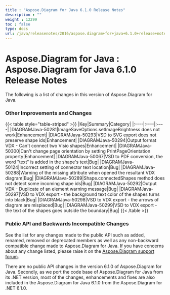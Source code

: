```yaml
---
title : "Aspose.Diagram for Java 6.1.0 Release Notes" 
description : "" 
weight : 12299 
toc : false
type: docs
url: /java/releasenotes/2016/aspose.diagram+for+java+6.1.0+release+notes/
---
```


# Aspose.Diagram for Java : Aspose.Diagram for Java 6.1.0 Release Notes


The following is a list of changes in this version of Aspose.Diagram for Java.

### Other Improvements and Changes

{{< table style="table-striped" >}}
|Key|Summary|Category|
|:----|:----|:----|
|DIAGRAMJava-50281|ImageSaveOptions.setImageBrightness does not work|Enhancement|
|DIAGRAMJava-50293|VSD to SVG export does not preserve shape ids|Enhancement|
|DIAGRAMJava-50294|Output format VDX - Can't connect two Visio shapes|Enhancement|
|DIAGRAMJava-50300|Can't change page orientation by setting PrintPageOrientation property|Enhancement|
|DIAGRAMJava-50067|VSD to PDF conversion, the word "text" is added in the shape's text|Bug|
|DIAGRAMJava-50124|Incorrect setting of connector text location|Bug|
|DIAGRAMJava-50288|Warning of the missing attribute when opened the resultant VDX diagram|Bug|
|DIAGRAMJava-50289|Shape.connectedShapes method does not detect some incoming shape ids|Bug|
|DIAGRAMJava-50292|Output VDX - Duplicate of an element warning message|Bug|
|DIAGRAMJava-50297|VSD to VDX export - the background text color of the shapes turns into black|Bug|
|DIAGRAMJava-50298|VSD to VDX export - the arrows of diagram are misplaced|Bug|
|DIAGRAMJava-50299|VSD to VDX export - the text of the shapes goes outside the boundary|Bug|
{{< /table >}}

### Public API and Backwards Incompatible Changes

See the list for any changes made to the public API such as added, renamed, removed or deprecated members as well as any non-backward compatible change made to Aspose.Diagram for Java. If you have concerns about any change listed, please raise it on the [Aspose.Diagram support forum](http://www.aspose.com/community/forums/aspose.diagram-product-family/489/showforum.aspx).

There are no public API changes in the version 6.1.0 of Aspose.Diagram for Java. Secondly, as we port the code base of Aspose.Diagram for Java from its .NET version, most of the changes, enhancements and fixes are also included in the Aspose.Diagram for Java 6.1.0 from the Aspose.Diagram for .NET 6.1.0.

